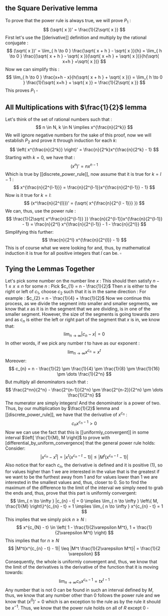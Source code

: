 ## the Square Derivative lemma
To prove that the power rule is always true, we will prove $P_{1}$ :
$$
(\sqrt{ x })' = \frac{1}{2\sqrt{ x }}
$$
First let's use the [[derivative]] definition and multiply by the rational conjugate :
$$
(\sqrt{ x })' = \lim_{ h \to 0 } \frac{\sqrt{ x + h } - \sqrt{ x }}{h} = \lim_{ h \to 0 }  \frac{(\sqrt{ x + h } - \sqrt{ x })(\sqrt{ x +h } + \sqrt{ x })}{h(\sqrt{ x+h } +\sqrt{ x })}
$$
Now we can simplify this :
$$
\lim_{ h \to 0 } \frac{x+h - x}{h(\sqrt{ x + h } + \sqrt{ x })} = \lim_{ h \to 0 } \frac{1}{\sqrt{ x+h } + \sqrt{ x }} = \frac{1}{2\sqrt{ x }}
$$
This proves $P_{1}$ $\square$
## All Multiplications with $\frac{1}{2}$ lemma
Let's think of the set of rational numbers such that :
$$
n \in N, k \in N \implies x^{\frac{n}{2^k}} 
$$
We will ignore negative numbers for the sake of this proof, now we will establish $P_{2}$ and prove it through induction for each $k$:
$$
\left( x^{\frac{n}{2^k}} \right)' = \frac{n}{2^k}x^{\frac{n}{2^k} - 1}
$$
Starting with $k = 0$, we have that :
$$
(x^n)' = nx^{n-1}
$$
Which is true by [[discrete_power_rule]], now assume that it is true for $k = l - 1$ :
$$
x^{\frac{n}{2^{l-1}}} = \frac{n}{2^{l-1}}x^{\frac{n}{2^{l-1}} - 1}
$$
Now is it true for $k = l$:
$$
(x^\frac{n}{2^{l}})' = (\sqrt{ x^{\frac{n}{2^{l - 1}}} })
$$
We can, thus, use the power rule :
$$
\frac{1}{2\sqrt{ x^\frac{n}{2^{l-1}} }} \frac{n}{2^{l-1}}x^{\frac{n}{2^{l-1}} - 1} = \frac{n}{2^l} x^{\frac{n}{2^{l-1}} - 1 - \frac{n}{2^l}} 
$$
Simplifying this further:
$$
\frac{n}{2^l} x^{\frac{n}{2^{l}} - 1} 
$$
This is of course what we were looking for and, thus, by mathematical induction it is true for all positive integers that $l$ can be. $\square$
## Tying the Lemmas Together
Let's pick some number on the number line $x$ :
This should then satisfy $n - 1 \leq x \leq n$ for some $n$ :
Pick $c_{1} = n - \frac{1}{2}$
Then $x$ is either to the right or left of $c_{1}$, choose $c_{2}$ such that it is in the same direction :
For example :
$c_{2} = n - \frac{1}{4} + \frac{1}{2}$
Now we continue this process, as we divide the segment into smaller and smaller segments, we know that $x$ as it is in the segment that we are dividing, is in one of the smaller segment. 
However, the size of the segments is going towards zero and as $c_{n}$ is either the left or right part of the segment that $x$ is in, we know that:
$$
\lim_{ n \to \infty } |c_{n} - x| = 0
$$
In other words, if we pick any number $t$ to have as our exponent :
$$
\lim_{ n \to \infty } x^{c_{n}} = x^t
$$
Moreover:
$$
c_{n} = n - \frac{1}{2} \pm \frac{1}{4} \pm \frac{1}{8} \pm \frac{1}{16} \pm \dots \frac{1}{2^n}
$$
But multiply all denominators such that :
$$
\frac{2^nn}{2^n} - \frac{2^{n-1}}{2^n} \pm \frac{2^{n-2}}{2^n} \pm \dots \frac{1}{2^n}
$$
The numerator are simply integers!
And the denominator is a power of two. Thus, by our multiplication by $\frac{1}{2}$ lemma and [[discrete_power_rule]], we have that the derivative of $x^{c_{n}}$ :
$$
c_{n}x^{c_{n} - 1} > 0 \tag{1}
$$
Now we can use the fact that this is [[uniformly_convergent]] in some interval $\left[ \frac{1}{M}, M \right]$ to prove with [differential_by_uniform_convergence] that the general power rule holds:
Consider:
$$
|x^{c_{n}} - x^t| = |x^t(x^{c_{n} - t} - 1)| \leq |M^t(x^{c_{n} - t} - 1)|
$$
Also notice that for each $c_{n}$, the derivative is defined and it is positive (1), so for values higher than $1$ we are interested in the value that is the greatest if we want to be the furthest away from $1$ and for values lower than 1 we are interested in the smallest values and, thus, closer to 0.
So to find the maximum of the difference to the limit of the interval we simply need to grab the ends and, thus, prove that this part is uniformly convergent:
$$
\lim_{ n \to \infty } |c_{n} - t| = 0 \implies \lim_{ n \to \infty } \left\{  M, \frac{1}{M}  \right\}^{c_{n} - t} = 1 \implies \lim_{ n \to \infty } x^{c_{n} - t} = 1
$$
This implies that we simply pick $n \geq N$ :
$$
x^{c_{N} - t} \in \left( 1 - \frac{1}{2\varepsilon M^t}, 1 + \frac{1}{2\varepsilon M^t} \right)
$$
This implies that for $n \geq N$
$$
|M^t(x^{c_{n} - t} - 1)| \leq |M^t \frac{1}{2\varepsilon M^t}| = \frac{1}{2 \varepsilon}
$$
Consequently, the whole is uniformly convergent and, thus, we know that the limit of the derivatives is the derivative of the function that it is moving towards:
$$
\lim_{ n \to \infty } c_{n}x^{c_{n} - 1} = tx^{t - 1}
$$
Any number that is not $0$ can be found in such an interval defined by $M$, thus, we know that any number other than $0$ follows the power rule and we know that $(x^0)' = 0$ which is an exception to the rule as by the rule it should be $x^{-1}$.
Thus, we know that the power rule holds on all of $R$ except $0$ $\square$